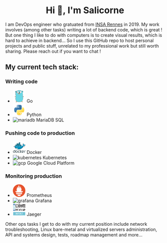 <h1 align="center">Hi 👋, I'm Salicorne</h1>

I am DevOps engineer who gratuated from [INSA Rennes](https://www.insa-rennes.fr/) in 2019. My work involves (among other tasks) writing a lot of backend code, which is great ! But one thing I like to do with computers is to create visual results, which is hard to achieve in backend... So I use this GitHub repo to host personal projects and public stuff, unrelated to my professional work but still worth sharing. Please reach out if you want to chat ! 

## My current tech stack:

### Writing code 

 * <img src="https://raw.githubusercontent.com/devicons/devicon/master/icons/go/go-original.svg" alt="go" width="40" height="40"/>  Go
 * <img src="https://raw.githubusercontent.com/devicons/devicon/master/icons/python/python-original.svg" alt="python" width="40" height="40"/> Python
 * <img src="https://www.vectorlogo.zone/logos/mariadb/mariadb-icon.svg" alt="mariadb" width="40" height="40"/> MariaDB SQL

### Pushing code to production

 * <img src="https://raw.githubusercontent.com/devicons/devicon/master/icons/docker/docker-original-wordmark.svg" alt="docker" width="40" height="40"/> Docker
 * <img src="https://www.vectorlogo.zone/logos/kubernetes/kubernetes-icon.svg" alt="kubernetes" width="40" height="40"/> Kubernetes
 * <img src="https://www.vectorlogo.zone/logos/google_cloud/google_cloud-icon.svg" alt="gcp" width="40" height="40"/> Google Cloud Platform

### Monitoring production

 * <img src="https://raw.githubusercontent.com/prometheus/prometheus/main/documentation/images/prometheus-logo.svg" alt="Prometheus" width="40" height="40"/> Prometheus
 * <img src="https://www.vectorlogo.zone/logos/grafana/grafana-icon.svg" alt="grafana" width="40" height="40"/>  Grafana
 * <img src="https://raw.githubusercontent.com/cncf/artwork/main/other/cncf-member/graduated/color/cncf-graduated-color.svg" alt="jaeger" width="40" height="40"/> Jaeger

Other ops tasks I get to do with my current position include network troubleshooting, Linux bare-metal and virtualized servers administration, API and systems design, tests, roadmap management and more... 
